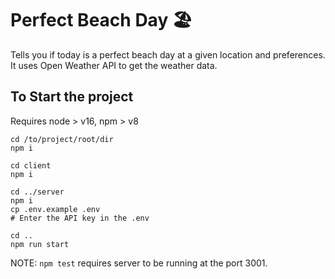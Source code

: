 # Perfect Beach Day 🏖️
Tells you if today is a perfect beach day at a given location and preferences. It uses Open Weather API to get the weather data.

## To Start the project

Requires node > v16, npm > v8

```[bash]
cd /to/project/root/dir
npm i

cd client
npm i

cd ../server
npm i
cp .env.example .env
# Enter the API key in the .env

cd ..
npm run start
```

NOTE:
`npm test` requires server to be running at the port 3001.
